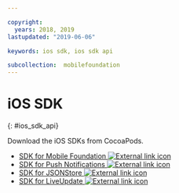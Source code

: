 ```yaml
---

copyright:
  years: 2018, 2019
lastupdated: "2019-06-06"

keywords: ios sdk, ios sdk api

subcollection:  mobilefoundation
---
```


#	iOS SDK
{: #ios_sdk_api}

Download the iOS SDKs from CocoaPods.

* [SDK for Mobile Foundation ![External link icon](../../icons/launch-glyph.svg "External link icon")](https://cocoapods.org/pods/IBMMobileFirstPlatformFoundation)
* [SDK for Push Notifications ![External link icon](../../icons/launch-glyph.svg "External link icon")](https://cocoapods.org/pods/IBMMobileFirstPlatformFoundationPush)
* [SDK for JSONStore ![External link icon](../../icons/launch-glyph.svg "External link icon")](https://cocoapods.org/pods/IBMMobileFirstPlatformFoundationJSONStore)
* [SDK for LiveUpdate ![External link icon](../../icons/launch-glyph.svg "External link icon")](https://cocoapods.org/pods/IBMMobileFirstPlatformFoundationLiveUpdate)
